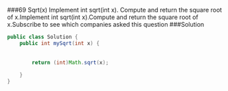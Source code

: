###69 Sqrt(x)
Implement int sqrt(int x).
Compute and return the square root of x.Implement int sqrt(int x).Compute and return the square root of x.Subscribe to see which companies asked this question
###Solution
```java
public class Solution {
    public int mySqrt(int x) {
        
        
        return (int)Math.sqrt(x);
        
    }
}